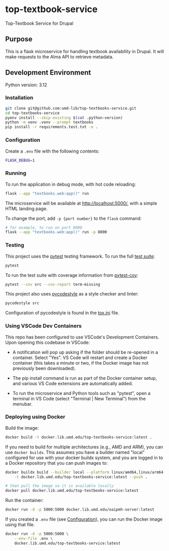 # top-textbook-service

Top-Textbook Service for Drupal

## Purpose

This is a flask microservice for handling textbook availability in Drupal. It will make requests to the Alma API to retrieve metadata.

## Development Environment

Python version: 3.12

### Installation

```bash
git clone git@github.com:umd-lib/top-textbooks-service.git
cd top-textbooks-service
pyenv install --skip-existing $(cat .python-version)
python -m venv .venv --prompt textbooks
pip install -r requirements.test.txt -e .
```

### Configuration

Create a `.env` file with the following contents:

```bash
FLASK_DEBUG=1
```

### Running

To run the application in debug mode, with hot code reloading:

```bash
flask --app "textbooks.web:app()" run
```

The microservice will be available at <http://localhost:5000/>,
with a simple HTML landing page.

To change the port, add `-p {port number}` to the `flask` command:

```bash
# for example, to run on port 8000
flask --app "textbooks.web:app()" run -p 8000
```

### Testing

This project uses the [pytest] testing framework. To run the full
[test suite](tests):

```bash
pytest
```

To run the test suite with coverage information from [pytest-cov]:

```bash
pytest --cov src --cov-report term-missing
```

This project also uses [pycodestyle] as a style checker and linter:

```bash
pycodestyle src
```

Configuration of pycodestyle is found in the [tox.ini](tox.ini) file.

### Using VSCode Dev Containers

This repo has been configured to use VSCode's Development Containers.
Upon opening this codebase in VSCode:

- A notification will pop up asking if the folder should be re-opened in a container. Select "Yes". VS Code will restart and create a Docker container (this takes a minute or two, if the Docker image has not previously been downloaded).

- The pip install command is run as part of the Docker container setup, and various VS Code extensions are automatically added.

- To run the microservice and Python tools such as "pytest", open a terminal in VS Code (select "Terminal | New Terminal") from the menubar.

### Deploying using Docker

Build the image:

```bash
docker build -t docker.lib.umd.edu/top-textbooks-service:latest .
```

If you need to build for multiple architectures (e.g., AMD and ARM), you
can use `docker buildx`. This assumes you have a builder named "local"
configured for use with your docker buildx system, and you are logged in
to a Docker repository that you can push images to:

```bash
docker buildx build --builder local --platform linux/amd64,linux/arm64 \
    -t docker.lib.umd.edu/top-textbooks-service:latest --push .

# then pull the image so it is available locally
docker pull docker.lib.umd.edu/top-textbooks-service:latest
```

Run the container:

```bash
docker run -d -p 5000:5000 docker.lib.umd.edu/oaipmh-server:latest
```

If you created a `.env` file (see [Configuration](#configuration)), you
can run the Docker image using that file.

```bash
docker run -d -p 5000:5000 \
    --env-file .env \
    docker.lib.umd.edu/top-textbooks-service:latest
```

[pytest]: https://docs.pytest.org/en/7.3.x/
[pytest-cov]: https://pypi.org/project/pytest-cov/
[pycodestyle]: https://pycodestyle.pycqa.org/en/latest/
